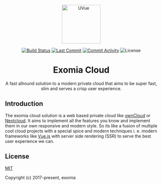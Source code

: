 <p align="center" style="text-align: center;">
  <img src="https://avatars3.githubusercontent.com/u/37782223?s=200&v=4" alt="UVue" width="128" height="128">
</p>

<p align="center">
<a href="https://circleci.com/gh/exomia/cloud/tree/master"><img src="https://img.shields.io/circleci/project/github/exomia/cloud.svg?logo=circleci" alt="Build Status"></a>
<a href="https://github.com/exomia/cloud/commits/dev"><img src="https://img.shields.io/github/last-commit/exomia/cloud/dev.svg" alt="Last Commit"></a>
<a href="https://github.com/exomia/cloud/graphs/commit-activity"><img src="https://img.shields.io/github/commit-activity/y/exomia/cloud.svg" alt="Commit Activity"></a>
<a><img src="https://img.shields.io/github/license/exomia/cloud.svg" alt="License"></a>

</p>

<h1 align="center">Exomia Cloud</h1>
<p align="center">A fast allround solution to a modern private cloud that aims to be super fast, slim and serves a crisp user experience.</p>

## Introduction

The exomia cloud solution is a web based private cloud like [ownCloud](https://owncloud.org/) or [Nextcloud](https://nextcloud.com/).
It aims to implement all the features you know and implement them in our own responsive and modern style.
So its like a fusion of multiple cool cloud projects with a special spice and modern techniques i. e. modern frameworks like [Vue.js](https://vuejs.org/) with server side rendering (SSR) to serve the best user experience we can.

## License

[MIT](http://opensource.org/licenses/MIT)

Copyright (c) 2017-present, exomia
